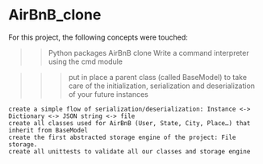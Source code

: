 # AirBnB_clone

For this project, the following concepts were touched:

>>Python packages
>>AirBnB clone
>>Write a command interpreter using the cmd module

>>>put in place a parent class (called BaseModel) to take care of the initialization, serialization and deserialization of your future instances

	create a simple flow of serialization/deserialization: Instance <-> Dictionary <-> JSON string <-> file
	create all classes used for AirBnB (User, State, City, Place…) that inherit from BaseModel
	create the first abstracted storage engine of the project: File storage.
	create all unittests to validate all our classes and storage engine
